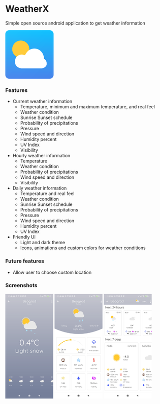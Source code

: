 # WeatherX
Simple open source android application to get weather information

<img src="https://github.com/CamiloDelReal/project-weather-x/blob/develop/artwork/icons/logo.png" />

### Features
- Current weather information
  * Temperature, minimum and maximum temperature, and real feel
  * Weather condition
  * Sunrise Sunset schedule
  * Probability of precipitations
  * Pressure
  * Wind speed and direction
  * Humidity percent
  * UV Index
  * Visibility
- Hourly weather information
  * Temperature
  * Weather condition
  * Probability of precipitations
  * Wind speed and direction
  * Visibility
- Daily weather information
  * Temperature and real feel
  * Weather condition
  * Sunrise Sunset schedule
  * Probability of precipitations
  * Pressure
  * Wind speed and direction
  * Humidity percent
  * UV Index
- Friendly UI
  * Light and dark theme
  * Icons, animations and custom colors for weather conditions

### Future features
- Allow user to choose custom location

### Screenshots
<p float="left">
<img src="https://github.com/CamiloDelReal/project-weather-x/blob/develop/screenshots/home.jpg" width="30%" height="30%" />
<img src="https://github.com/CamiloDelReal/project-weather-x/blob/develop/screenshots/current_day_details.jpg" width="30%" height="30%" />
<img src="https://github.com/CamiloDelReal/project-weather-x/blob/develop/screenshots/future_details.jpg" width="30%" height="30%" />
</p>

